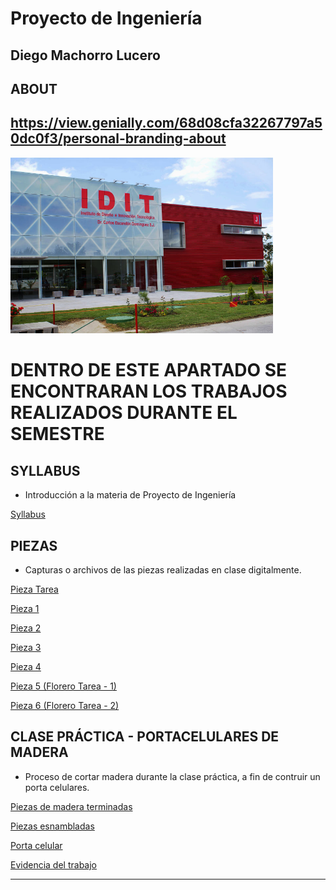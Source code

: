 # Proyecto de Ingeniería
## Diego Machorro Lucero
  
## ABOUT

https://view.genially.com/68d08cfa32267797a50dc0f3/personal-branding-about
---


<img src="recursos/imgs/idit.jpg" alt="Diagrama del sistema" width="420">


# DENTRO DE ESTE APARTADO SE ENCONTRARAN LOS TRABAJOS REALIZADOS DURANTE EL SEMESTRE

## SYLLABUS

- Introducción a la materia de Proyecto de Ingeniería
  
<a href="../docs/recursos/Syllabus.pdf" target="_blank">Syllabus</a>

## PIEZAS

- Capturas o archivos de las piezas realizadas en clase digitalmente.
  
<a href="../docs/recursos/Captura de pantalla 2025-09-20 143323.png" target="_blank">Pieza Tarea</a>

<a href="../docs/recursos/Pieza1.SLDPRT" target="_blank">Pieza 1</a>

<a href="../docs/recursos/Pieza2.SLDPRT" target="_blank">Pieza 2</a>

<a href="../docs/recursos/Pieza 3(3).SLDPRT" target="_blank">Pieza 3</a>

<a href="../docs/recursos/Pieza 4.SLDPRT" target="_blank">Pieza 4</a>

<a href="../docs/recursos/Florero 2.png" target="_blank">Pieza 5 (Florero Tarea - 1)</a>

<a href="../docs/recursos/Florero 3.png" target="_blank">Pieza 6 (Florero Tarea - 2)</a>

## CLASE PRÁCTICA - PORTACELULARES DE MADERA

- Proceso de cortar madera durante la clase práctica, a fin de contruir un porta celulares.

<a href="../docs/recursos/Madera.jpeg" target="_blank">Piezas de madera terminadas</a>

<a href="../docs/recursos/Porta.jpeg" target="_blank">Piezas esnambladas</a>

<a href="../docs/recursos/Celular.jpeg" target="_blank">Porta celular</a>

<a href="../docs/recursos/Yo.jpeg" target="_blank">Evidencia del trabajo</a>

---
